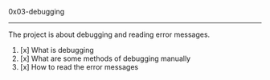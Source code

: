 0x03-debugging
___
The project is about debugging and reading error messages.
1. [x] What is debugging
1. [x] What are some methods of debugging manually
1. [x] How to read the error messages
